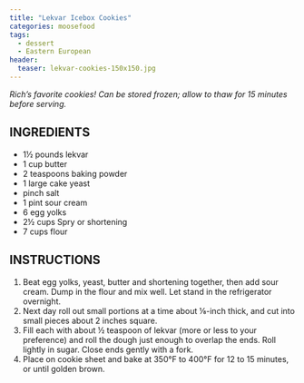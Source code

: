 ```yaml
---
title: "Lekvar Icebox Cookies"
categories: moosefood
tags: 
  - dessert
  - Eastern European
header:
  teaser: lekvar-cookies-150x150.jpg
---
```


*Rich’s favorite cookies! Can be stored frozen; allow to thaw for 15 minutes before serving.*

## INGREDIENTS
* 1½ pounds lekvar
* 1 cup butter
* 2 teaspoons baking powder
* 1 large cake yeast
* pinch salt
* 1 pint sour cream
* 6 egg yolks
* 2½ cups Spry or shortening
* 7 cups flour

## INSTRUCTIONS
1. Beat egg yolks, yeast, butter and shortening together, then add sour cream. Dump in the flour and mix well. Let stand in the refrigerator overnight.
2. Next day roll out small portions at a time about ⅛-inch thick, and cut into small pieces about 2 inches square.
3. Fill each with about ½ teaspoon of lekvar (more or less to your preference) and roll the dough just enough to overlap the ends. Roll lightly in sugar. Close ends gently with a fork.
4. Place on cookie sheet and bake at 350°F to 400°F for 12 to 15 minutes, or until golden brown.
